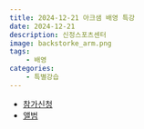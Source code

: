 ```yaml
---
title: 2024-12-21 아크샘 배영 특강
date: 2024-12-21
description: 신정스포츠센터
image: backstorke_arm.png
tags:
    - 배영
categories:
    - 특별강습
---
```


- [참가신청](https://band.us/band/93484357/post/227)
- [앨범](https://band.us/band/93484357/album/83909273)